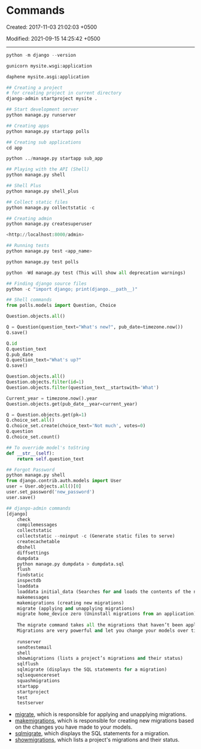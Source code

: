 # Commands

Created: 2017-11-03 21:02:03 +0500

Modified: 2021-09-15 14:25:42 +0500

---

```python
python -m django --version

gunicorn mysite.wsgi:application

daphene mysite.asgi:application

## Creating a project
# for creating project in current directory
django-admin startproject mysite .

## Start development server
python manage.py runserver

## Creating apps
python manage.py startapp polls

## Creating sub applications
cd app

python ../manage.py startapp sub_app

## Playing with the API (Shell)
python manage.py shell

## Shell Plus
python manage.py shell_plus

## Collect static files
python manage.py collectstatic -c

## Creating admin
python manage.py createsuperuser

<http://localhost:8000/admin>

## Running tests
python manage.py test <app_name>

python manage.py test polls

python -Wd manage.py test (This will show all deprecation warnings)

## Finding django source files
python -c "import django; print(django.__path__)"

## Shell commands
from polls.models import Question, Choice

Question.objects.all()

Q = Question(question_text="What's new?", pub_date=timezone.now())
Q.save()

Q.id
Q.question_text
Q.pub_date
Q.question_text="What's up?"
Q.save()

Question.objects.all()
Question.objects.filter(id=1)
Question.objects.filter(question_text__startswith='What')

Current_year = timezone.now().year
Question.objects.get(pub_date__year=current_year)

Q = Question.objects.get(pk=1)
Q.choice_set.all()
Q.choice_set.create(choice_text='Not much', votes=0)
Q.question
Q.choice_set.count()

## To override model's toString
def __str__(self):
    return self.question_text

## Forgot Password
python manage.py shell
from django.contrib.auth.models import User
user = User.objects.all()[0]
user.set_password('new_password')
user.save()

## django-admin commands
[django]
    check
    compilemessages
    collectstatic
    collectstatic --noinput -c (Generate static files to serve)
    createcachetable
    dbshell
    diffsettings
    dumpdata
    python manage.py dumpdata > dumpdata.sql
    flush
    findstatic
    inspectdb
    loaddata
    loaddata initial_data (Searches for and loads the contents of the named fixture into the database)
    makemessages
    makemigrations (creating new migrations)
    migrate (applying and unapplying migrations)
    migrate home_device zero (Uninstall migrations from an application)
    
    The migrate command takes all the migrations that haven’t been applied (Django tracks which ones are applied using a special table in your database called django_migrations) and runs them against your database - essentially, synchronizing the changes you made to your models with the schema in the database.
    Migrations are very powerful and let you change your models over time, as you develop your project, without the need to delete your database or tables and make new ones - it specializes in upgrading your database live, without losing data.
    
    runserver
    sendtestemail
    shell
    showmigrations (lists a project’s migrations and their status)
    sqlflush
    sqlmigrate (displays the SQL statements for a migration)
    sqlsequencereset
    squashmigrations
    startapp
    startproject
    test
    testserver
```

- [migrate](https://docs.djangoproject.com/en/3.2/ref/django-admin/#django-admin-migrate), which is responsible for applying and unapplying migrations.
- [makemigrations](https://docs.djangoproject.com/en/3.2/ref/django-admin/#django-admin-makemigrations), which is responsible for creating new migrations based on the changes you have made to your models.
- [sqlmigrate](https://docs.djangoproject.com/en/3.2/ref/django-admin/#django-admin-sqlmigrate), which displays the SQL statements for a migration.
- [showmigrations](https://docs.djangoproject.com/en/3.2/ref/django-admin/#django-admin-showmigrations), which lists a project's migrations and their status.
